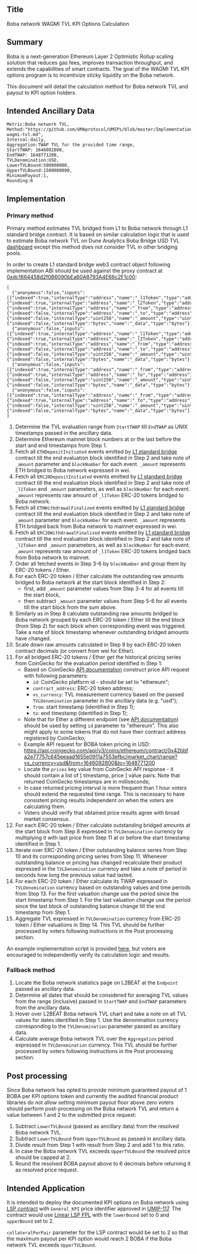 ## Title

Boba network WAGMI TVL KPI Options Calculation

## Summary

Boba is a next-generation Ethereum Layer 2 Optimistic Rollup scaling solution that reduces gas fees, improves transaction throughput, and extends the capabilities of smart contracts. The goal of the WAGMI TVL KPI options program is to incentivize sticky liquidity on the Boba network.

This document will detail the calculation method for Boba network TVL and payout to KPI option holders.

## Intended Ancillary Data

```
Metric:Boba network TVL,
Method:"https://github.com/UMAprotocol/UMIPs/blob/master/Implementations/boba-wagmi-tvl.md",
Interval:daily,
Aggregation:TWAP TVL for the provided time range,
StartTWAP: 1646092800,
EndTWAP: 1648771200,
TVLDenomination:USD,
LowerTVLBound:500000000,
UpperTVLBound:1500000000,
MinimumPayout:1,
Rounding:6
```

## Implementation

### Primary method

Primary method estimates TVL bridged from L1 to Boba network through L1 standard bridge contract. It is based on similar calculation logic that is used to estimate Boba network TVL on Dune Analytics Boba Bridge USD TVL [dashboard](https://dune.xyz/queries/163405/319710) except this method does not consider TVL in other bridging pools.

In order to create L1 standard bridge web3 contract object following implementation ABI should be used against the proxy contract at [0xdc1664458d2f0B6090bEa60A8793A4E66c2F1c00](https://etherscan.io/address/0xdc1664458d2f0B6090bEa60A8793A4E66c2F1c00):

```
[
  {"anonymous":false,"inputs":[{"indexed":true,"internalType":"address","name":"_l1Token","type":"address"},{"indexed":true,"internalType":"address","name":"_l2Token","type":"address"},{"indexed":true,"internalType":"address","name":"_from","type":"address"},{"indexed":false,"internalType":"address","name":"_to","type":"address"},{"indexed":false,"internalType":"uint256","name":"_amount","type":"uint256"},{"indexed":false,"internalType":"bytes","name":"_data","type":"bytes"}],"name":"ERC20DepositInitiated","type":"event"},
  {"anonymous":false,"inputs":[{"indexed":true,"internalType":"address","name":"_l1Token","type":"address"},{"indexed":true,"internalType":"address","name":"_l2Token","type":"address"},{"indexed":true,"internalType":"address","name":"_from","type":"address"},{"indexed":false,"internalType":"address","name":"_to","type":"address"},{"indexed":false,"internalType":"uint256","name":"_amount","type":"uint256"},{"indexed":false,"internalType":"bytes","name":"_data","type":"bytes"}],"name":"ERC20WithdrawalFinalized","type":"event"},
  {"anonymous":false,"inputs":[{"indexed":true,"internalType":"address","name":"_from","type":"address"},{"indexed":true,"internalType":"address","name":"_to","type":"address"},{"indexed":false,"internalType":"uint256","name":"_amount","type":"uint256"},{"indexed":false,"internalType":"bytes","name":"_data","type":"bytes"}],"name":"ETHDepositInitiated","type":"event"},
  {"anonymous":false,"inputs":[{"indexed":true,"internalType":"address","name":"_from","type":"address"},{"indexed":true,"internalType":"address","name":"_to","type":"address"},{"indexed":false,"internalType":"uint256","name":"_amount","type":"uint256"},{"indexed":false,"internalType":"bytes","name":"_data","type":"bytes"}],"name":"ETHWithdrawalFinalized","type":"event"}
]
```

1. Determine the TVL evaluation range from `StartTWAP` till `EndTWAP` as UNIX timestamps passed in the ancillary data.
2. Determine Ethereum mainnet block numbers at or the last before the start and end timestamps from Step 1.
3. Fetch all `ETHDepositInitiated` events emitted by [L1 standard bridge](https://etherscan.io/address/0xdc1664458d2f0B6090bEa60A8793A4E66c2F1c00) contract till the end evaluation block identified in Step 2 and take note of `_amount` parameter and `blockNumber` for each event. `_amount` represents ETH bridged to Boba network expressed in wei.
4. Fetch all `ERC20DepositInitiated` events emitted by [L1 standard bridge](https://etherscan.io/address/0xdc1664458d2f0B6090bEa60A8793A4E66c2F1c00) contract till the end evaluation block identified in Step 2 and take note of `_l1Token` and `_amount` parameters, as well as `blockNumber` for each event. `_amount` represents raw amount of `_l1Token` ERC-20 tokens bridged to Boba network.
5. Fetch all `ETHWithdrawalFinalized` events emitted by [L1 standard bridge](https://etherscan.io/address/0xdc1664458d2f0B6090bEa60A8793A4E66c2F1c00) contract till the end evaluation block identified in Step 2 and take note of `_amount` parameter and `blockNumber` for each event. `_amount` represents ETH bridged back from Boba network to mainnet expressed in wei.
6. Fetch all `ERC20WithdrawalFinalized` events emitted by [L1 standard bridge](https://etherscan.io/address/0xdc1664458d2f0B6090bEa60A8793A4E66c2F1c00) contract till the end evaluation block identified in Step 2 and take note of `_l1Token` and `_amount` parameters, as well as `blockNumber` for each event. `_amount` represents raw amount of `_l1Token` ERC-20 tokens bridged back from Boba network to mainnet.
7.  Order all fetched events in Step 3-6 by `blockNumber` and group them by ERC-20 tokens / Ether.
8. For each ERC-20 token / Ether calculate the outstanding raw amounts bridged to Boba network at the start block identified in Step 2:
    * first, add `_amount` parameter values from Step 3-4 for all events till the start block,
    * then subtract `_amount` parameter values from Step 5-6 for all events till the start block from the sum above.
9. Similarly as in Step 8 calculate outstanding raw amounts bridged to Boba network grouped by each ERC-20 token / Ether till the end block (from Step 2) for each block when corresponding event was triggered. Take a note of block timestamp whenever outstanding bridged amounts have changed.
10. Scale down raw amounts calculated in Step 9 by each ERC-20 token contract decimals (or convert from wei for Ether).
11. For all bridged ERC-20 tokens / Ether get the historical pricing series from CoinGecko for the evaluation period identified in Step 1:
    * Based on CoinGecko [API documentation](https://www.coingecko.com/api/documentations/v3#/contract/get_coins__id__contract__contract_address__market_chart_range) construct price API request with following parameters:
      * `id`: CoinGecko platform id - should be set to "ethereum";
      * `contract_address`: ERC-20 token address;
      * `vs_currency`: TVL measurement currency based on the passed `TVLDenomination` parameter in the ancillary data (e.g. "usd");
      * `from`: start timestamp (identified in Step 1);
      * `to`: end timestamp (identified in Step 1);
    * Note that for Ether a different endpoint (see [API documentation](https://www.coingecko.com/api/documentations/v3#/coins/get_coins__id__market_chart_range)) should be used by setting `id` parameter to "ethereum". This also might apply to some tokens that do not have their contract address registered by CoinGecko;
    * Example API request for BOBA token pricing in USD: https://api.coingecko.com/api/v3/coins/ethereum/contract/0x42bbfa2e77757c645eeaad1655e0911a7553efbc/market_chart/range?vs_currency=usd&from=1646092800&to=1648771200
    * Locate the `prices` key value from CoinGecko API response - it should contain a list of [ timestamp, price ] value pairs. Note that returned CoinGecko timestamps are in milliseconds;
    * In case returned pricing interval is more frequent than 1 hour voters should extend the requested time range. This is necessary to have consistent pricing results independent on when the voters are calculating them.
    * Voters should verify that obtained price results agree with broad market consensus.
12. For each ERC-20 token / Ether calculate outstanding bridged amounts at the start block from Step 8 expressed in `TVLDenomination` currency by multiplying it with last price from Step 11 at or before the start timestamp identified in Step 1.
13. Iterate over ERC-20 token / Ether outstanding balance series from Step 10 and its corresponding pricing series from Step 11. Whenever outstanding balance or pricing has changed recalculate their product expressed in the `TVLDenomination` currency and take a note of period in seconds how long the previous value had lasted.
14. For each ERC-20 token / Ether calculate its TWAP expressed in `TVLDenomination` currency based on outstanding values and time periods from Step 13. For the first valuation change use the period since the start timestamp from Step 1. For the last valuation change use the period since the last block of outstanding balance change till the end timestamp from Step 1.
15. Aggregate TVL expressed in `TVLDenomination` currency from ERC-20 token / Ether valuations in Step 14. This TVL should be further processed by voters following instructions in the Post processing section.

An example implementation script is provided [here](https://github.com/Reinis-FRP/boba-tvl), but voters are encouraged to independently verify its calculation logic and results.

### Fallback method

1. Locate the Boba network statistics page on L2BEAT at the `Endpoint` passed as ancillary data.
2. Determine all dates that should be considered for averaging TVL values from the range (inclusive) passed in `StartTWAP` and `EndTWAP` parameters from the ancillary data.
3. Hover over L2BEAT Boba network TVL chart and take a note on all TVL values for dates identified in Step 1. Use the denomination currency corresponding to the `TVLDenomination` parameter passed as ancillary data.
4. Calculate average Boba network TVL over the `Aggregation` period expressed in `TVLDenomination` currency. This TVL should be further processed by voters following instructions in the Post processing section.

## Post processing

Since Boba network has opted to provide minimum guaranteed payout of 1 BOBA per KPI options token and currently the audited financial product libraries do not allow setting minimum payout floor above zero voters should perform post-processing on the Boba network TVL and return a value between 1 and 2 to the submitted price request:

1. Subtract `LowerTVLBound` (passed as ancillary data) from the resolved Boba network TVL.
2. Subtract `LowerTVLBound` from `UpperTVLBound` as passed in ancillary data.
3. Divide result from Step 1 with result from Step 2 and add 1 to this ratio.
5. In case the Boba network TVL exceeds `UpperTVLBound` the resolved price should be capped at 2.
6. Round the resolved BOBA payout above to 6 decimals before returning it as resolved price request.

## Intended Application

It is intended to deploy the documented KPI options on Boba network using [LSP contract](https://github.com/UMAprotocol/protocol/blob/master/packages/core/contracts/financial-templates/long-short-pair/LongShortPair.sol) with `General_KPI` price identifier approved in [UMIP-117](https://github.com/UMAprotocol/UMIPs/blob/master/UMIPs/umip-117.md). The contract would use [Linear LSP FPL](https://github.com/UMAprotocol/protocol/blob/master/packages/core/contracts/financial-templates/common/financial-product-libraries/long-short-pair-libraries/LinearLongShortPairFinancialProductLibrary.sol) with the `lowerBound` set to 0 and `upperBound` set to 2.

`collateralPerPair` parameter for the LSP contract would be set to 2 so that the maximum payout per KPI option would reach 2 BOBA if the Boba network TVL exceeds `UpperTVLBound`.
